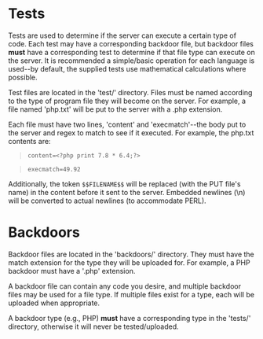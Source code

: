 # Tests #

Tests are used to determine if the server can execute a certain type of code. Each test may have a corresponding backdoor file, but backdoor files **must** have a corresponding test to determine if that file type can execute on the server. It is recommended a simple/basic operation for each language is used--by default, the supplied tests use mathematical calculations where possible.

Test files are located in the 'test/' directory. Files must be named according to
the type of program file they will become on the server. For example, a file named 'php.txt' will be put to the server with a .php extension.

Each file must have two lines, 'content' and 'execmatch'--the body put to the server and regex to  match to see if it executed. For example, the php.txt contents are:
> `content=<?php print 7.8 * 6.4;?>`

> `execmatch=49.92`

Additionally, the token `$$FILENAME$$` will be replaced (with the PUT file's name) in the content before it sent to the server. Embedded newlines (\n) will be converted to actual newlines (to accommodate PERL).

# Backdoors #

Backdoor files are located in the 'backdoors/' directory. They must have the match extension for the type they will be uploaded for. For example, a PHP backdoor must have a '.php' extension.

A backdoor file can contain any code you desire, and multiple backdoor files may be used for a file type. If multiple files exist for a type, each will be uploaded when appropriate.

A backdoor type (e.g., PHP) **must** have a corresponding type in the 'tests/' directory, otherwise it will never be tested/uploaded.